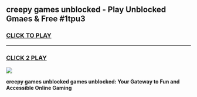 
## creepy games unblocked - Play Unblocked Gmaes & Free #1tpu3
<h3>
<a href="https://news.freeplayer.one?title=creepy_games_unblocked&ref=24F">CLICK TO PLAY</a></h3>
<hr>

<h3>
<a href="https://news.freeplayer.one?title=creepy_games_unblocked&ref=24F">CLICK 2 PLAY</a>
  
</h3>

<a href="https://news.freeplayer.one?title=creepy_games_unblocked&ref=24F/"><img src="https://clearcache.store/games.png"></a>


**creepy games unblocked games unblocked: Your Gateway to Fun and Accessible Online Gaming**
